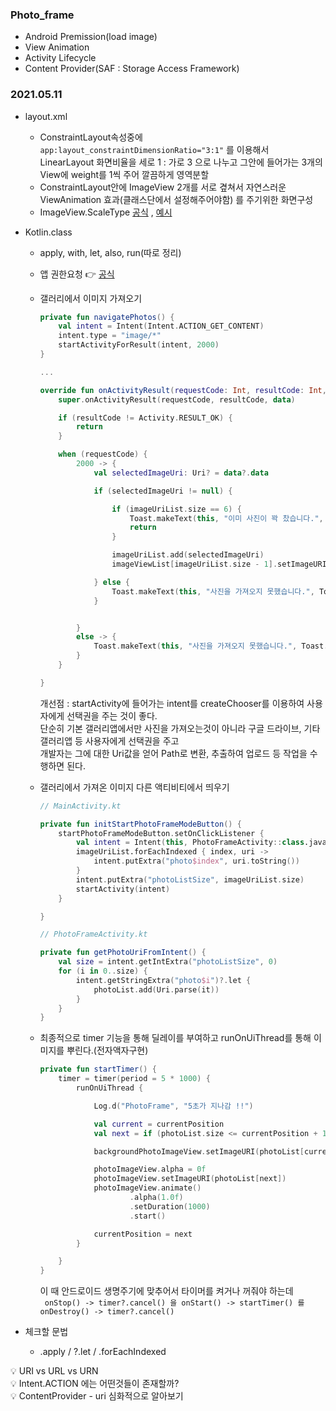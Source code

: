 ### Photo_frame

+ Android Premission(load image)
+ View Animation
+ Activity Lifecycle
+ Content Provider(SAF : Storage Access Framework)

### 2021.05.11

+ layout.xml
  - ConstraintLayout속성중에 ```app:layout_constraintDimensionRatio="3:1"``` 를 이용해서  
    LinearLayout 화면비율을 세로 1 : 가로 3 으로 나누고 그안에 들어가는 3개의 View에 weight를 1씩 주어 깔끔하게 영역분할
  - ConstraintLayout안에 ImageView 2개를 서로 곂쳐서 자연스러운 ViewAnimation 효과(클래스단에서 설정해주어야함) 를 주기위한 화면구성
  - ImageView.ScaleType [공식](https://developer.android.com/reference/android/widget/ImageView.ScaleType) , [예시](https://parkho79.tistory.com/71)

+ Kotlin.class
  - apply, with, let, also, run(따로 정리)
  - 앱 권한요청 👉 [공식](https://developer.android.com/training/permissions/requesting?hl=ko)
  - 갤러리에서 이미지 가져오기
    ```KOTLIN
    private fun navigatePhotos() {
        val intent = Intent(Intent.ACTION_GET_CONTENT)
        intent.type = "image/*"
        startActivityForResult(intent, 2000)
    }
    
    ...

    override fun onActivityResult(requestCode: Int, resultCode: Int, data: Intent?) {
        super.onActivityResult(requestCode, resultCode, data)

        if (resultCode != Activity.RESULT_OK) {
            return
        }

        when (requestCode) {
            2000 -> {
                val selectedImageUri: Uri? = data?.data

                if (selectedImageUri != null) {

                    if (imageUriList.size == 6) {
                        Toast.makeText(this, "이미 사진이 꽉 찼습니다.", Toast.LENGTH_SHORT).show()
                        return
                    }

                    imageUriList.add(selectedImageUri)
                    imageViewList[imageUriList.size - 1].setImageURI(selectedImageUri)

                } else {
                    Toast.makeText(this, "사진을 가져오지 못했습니다.", Toast.LENGTH_SHORT).show()
                }


            }
            else -> {
                Toast.makeText(this, "사진을 가져오지 못했습니다.", Toast.LENGTH_SHORT).show()
            }
        }

    }
    ```
     개선점 : startActivity에 들어가는 intent를 createChooser를 이용하여 사용자에게 선택권을 주는 것이 좋다.  
     단순히 기본 갤러리앱에서만 사진을 가져오는것이 아니라 구글 드라이브, 기타 갤러리앱 등 사용자에게 선택권을 주고  
     개발자는 그에 대한 Uri값을 얻어 Path로 변환, 추출하여 업로드 등 작업을 수행하면 된다.
     
  - 갤러리에서 가져온 이미지 다른 액티비티에서 띄우기
    ```KOTLIN
    // MainActivity.kt
    
    private fun initStartPhotoFrameModeButton() {
        startPhotoFrameModeButton.setOnClickListener {
            val intent = Intent(this, PhotoFrameActivity::class.java)
            imageUriList.forEachIndexed { index, uri ->
                intent.putExtra("photo$index", uri.toString())
            }
            intent.putExtra("photoListSize", imageUriList.size)
            startActivity(intent)
        }

    }
    
    // PhotoFrameActivity.kt
    
    private fun getPhotoUriFromIntent() {
        val size = intent.getIntExtra("photoListSize", 0)
        for (i in 0..size) {
            intent.getStringExtra("photo$i")?.let {
                photoList.add(Uri.parse(it))
            }
        }
    }
    ```
  - 최종적으로 timer 기능을 통해 딜레이를 부여하고 runOnUiThread를 통해 이미지를 뿌린다.(전자액자구현)
    ```KOTLIN
    private fun startTimer() {
        timer = timer(period = 5 * 1000) {
            runOnUiThread {

                Log.d("PhotoFrame", "5초가 지나감 !!")

                val current = currentPosition
                val next = if (photoList.size <= currentPosition + 1) 0 else currentPosition + 1

                backgroundPhotoImageView.setImageURI(photoList[current])

                photoImageView.alpha = 0f
                photoImageView.setImageURI(photoList[next])
                photoImageView.animate()
                        .alpha(1.0f)
                        .setDuration(1000)
                        .start()

                currentPosition = next
            }

        }
    }
    ```
    이 때 안드로이드 생명주기에 맞추어서 타이머를 켜거나 꺼줘야 하는데  
    ``` onStop() -> timer?.cancel() 을 onStart() -> startTimer() 를 onDestroy() -> timer?.cancel()```

+ 체크할 문법
  - .apply / ?.let / .forEachIndexed


💡 URI vs URL vs URN  
💡 Intent.ACTION 에는 어떤것들이 존재할까?  
💡 ContentProvider - uri 심화적으로 알아보기
